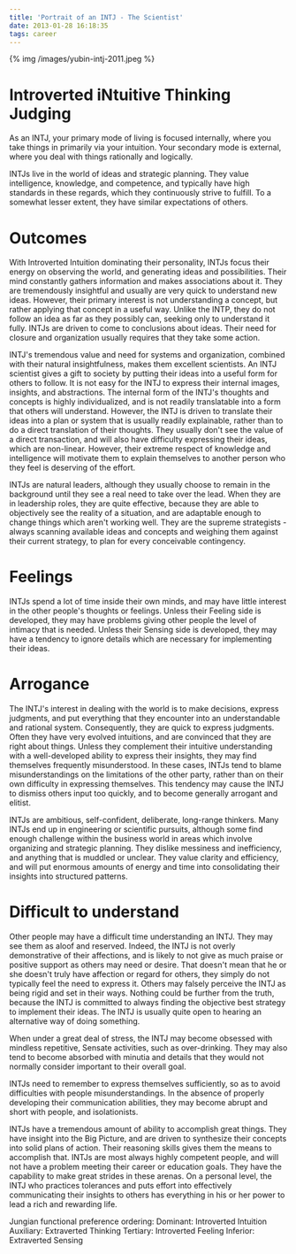 ```yaml
---
title: 'Portrait of an INTJ - The Scientist'
date: 2013-01-28 16:18:35
tags: career
---
```


{% img /images/yubin-intj-2011.jpeg %}

Introverted iNtuitive Thinking Judging
===
As an INTJ, your primary mode of living is focused internally, where you take things in primarily via your intuition. Your secondary mode is external, where you deal with things rationally and logically.

INTJs live in the world of ideas and strategic planning. They value intelligence, knowledge, and competence, and typically have high standards in these regards, which they continuously strive to fulfill. To a somewhat lesser extent, they have similar expectations of others.

Outcomes
===
With Introverted Intuition dominating their personality, INTJs focus their energy on observing the world, and generating ideas and possibilities. Their mind constantly gathers information and makes associations about it. They are tremendously insightful and usually are very quick to understand new ideas. However, their primary interest is not understanding a concept, but rather applying that concept in a useful way. Unlike the INTP, they do not follow an idea as far as they possibly can, seeking only to understand it fully. INTJs are driven to come to conclusions about ideas. Their need for closure and organization usually requires that they take some action.

INTJ's tremendous value and need for systems and organization, combined with their natural insightfulness, makes them excellent scientists. An INTJ scientist gives a gift to society by putting their ideas into a useful form for others to follow. It is not easy for the INTJ to express their internal images, insights, and abstractions. The internal form of the INTJ's thoughts and concepts is highly individualized, and is not readily translatable into a form that others will understand. However, the INTJ is driven to translate their ideas into a plan or system that is usually readily explainable, rather than to do a direct translation of their thoughts. They usually don't see the value of a direct transaction, and will also have difficulty expressing their ideas, which are non-linear. However, their extreme respect of knowledge and intelligence will motivate them to explain themselves to another person who they feel is deserving of the effort.

INTJs are natural leaders, although they usually choose to remain in the background until they see a real need to take over the lead. When they are in leadership roles, they are quite effective, because they are able to objectively see the reality of a situation, and are adaptable enough to change things which aren't working well. They are the supreme strategists - always scanning available ideas and concepts and weighing them against their current strategy, to plan for every conceivable contingency.

Feelings
===
INTJs spend a lot of time inside their own minds, and may have little interest in the other people's thoughts or feelings. Unless their Feeling side is developed, they may have problems giving other people the level of intimacy that is needed. Unless their Sensing side is developed, they may have a tendency to ignore details which are necessary for implementing their ideas.

Arrogance
===
The INTJ's interest in dealing with the world is to make decisions, express judgments, and put everything that they encounter into an understandable and rational system. Consequently, they are quick to express judgments. Often they have very evolved intuitions, and are convinced that they are right about things. Unless they complement their intuitive understanding with a well-developed ability to express their insights, they may find themselves frequently misunderstood. In these cases, INTJs tend to blame misunderstandings on the limitations of the other party, rather than on their own difficulty in expressing themselves. This tendency may cause the INTJ to dismiss others input too quickly, and to become generally arrogant and elitist.

INTJs are ambitious, self-confident, deliberate, long-range thinkers. Many INTJs end up in engineering or scientific pursuits, although some find enough challenge within the business world in areas which involve organizing and strategic planning. They dislike messiness and inefficiency, and anything that is muddled or unclear. They value clarity and efficiency, and will put enormous amounts of energy and time into consolidating their insights into structured patterns.

Difficult to understand
===
Other people may have a difficult time understanding an INTJ. They may see them as aloof and reserved. Indeed, the INTJ is not overly demonstrative of their affections, and is likely to not give as much praise or positive support as others may need or desire. That doesn't mean that he or she doesn't truly have affection or regard for others, they simply do not typically feel the need to express it. Others may falsely perceive the INTJ as being rigid and set in their ways. Nothing could be further from the truth, because the INTJ is committed to always finding the objective best strategy to implement their ideas. The INTJ is usually quite open to hearing an alternative way of doing something.

When under a great deal of stress, the INTJ may become obsessed with mindless repetitive, Sensate activities, such as over-drinking. They may also tend to become absorbed with minutia and details that they would not normally consider important to their overall goal.

INTJs need to remember to express themselves sufficiently, so as to avoid difficulties with people misunderstandings. In the absence of properly developing their communication abilities, they may become abrupt and short with people, and isolationists.

INTJs have a tremendous amount of ability to accomplish great things. They have insight into the Big Picture, and are driven to synthesize their concepts into solid plans of action. Their reasoning skills gives them the means to accomplish that. INTJs are most always highly competent people, and will not have a problem meeting their career or education goals. They have the capability to make great strides in these arenas. On a personal level, the INTJ who practices tolerances and puts effort into effectively communicating their insights to others has everything in his or her power to lead a rich and rewarding life.

Jungian functional preference ordering: Dominant: Introverted Intuition Auxiliary: Extraverted Thinking Tertiary: Introverted Feeling Inferior: Extraverted Sensing

